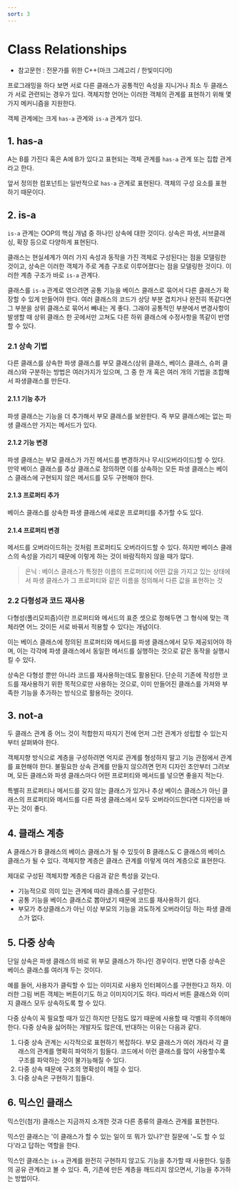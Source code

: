 ```yaml
---
sort: 3
---
```


# Class Relationships

* 참고문헌 : 전문가를 위한 C++(마크 그레고리 / 한빛미디어)

프로그래밍을 하다 보면 서로 다른 클래스가 공통적인 속성을 지니거나 최소 두 클래스가 서로 관련되는 경우가 있다. 객체지향 언어는 이러한 객체의 관계를 표현하기 위해 몇 가지 메커니즘을 지원한다.

객체 관계에는 크게 `has-a` 관계와 `is-a` 관계가 있다.

## 1. has-a

A는 B를 가진다 혹은 A에 B가 있다고 표현되는 객체 관계를 `has-a` 관계 또는 집합 관계라고 한다.

앞서 정의한 컴포넌트는 일반적으로 `has-a` 관계로 표현된다. 객체의 구성 요소를 표현하기 때문이다.

## 2. is-a

`is-a` 관계는 OOP의 핵심 개념 중 하나인 상속에 대한 것이다. 상속은 파생, 서브클래싱, 확장 등으로 다양하게 표현된다.

클래스는 현실세계가 여러 가지 속성과 동작을 가진 객체로 구성된다는 점을 모델링한 것이고, 상속은 이러한 객체가 주로 계층 구조로 이루어졌다는 점을 모델링한 것이다. 이러한 계층 구조가 바로 `is-a` 관계다.

클래스를 `is-a` 관계로 엮으려면 공통 기능을 베이스 클래스로 묶어서 다른 클래스가 확장할 수 있게 만들어야 한다. 여러 클래스의 코드가 상당 부분 겹치거나 완전히 똑같다면 그 부분을 상위 클래스로 묶어서 빼내는 게 좋다. 그래야 공통적인 부분에서 변경사항이 발생할 때 상위 클래스 한 곳에서만 고쳐도 다른 하위 클래스에 수정사항을 똑같이 반영할 수 있다.

### 2.1 상속 기법

다른 클래스를 상속한 파생 클래스를 부모 클래스(상위 클래스, 베이스 클래스, 슈퍼 클래스)와 구분하는 방법은 여러가지가 있으며, 그 중 한 개 혹은 여러 개의 기법을 조합해서 파생클래스를 만든다.

#### 2.1.1 기능 추가

파생 클래스는 기능을 더 추가해서 부모 클래스를 보완한다. 즉 부모 클래스에는 없는 파생 클래스만 가지는 메서드가 있다.

#### 2.1.2 기능 변경

파생 클래스는 부모 클래스가 가진 메서드를 변경하거나 무시(오버라이드)할 수 있다.
만약 베이스 클래스를 추상 클래스로 정의하면 이를 상속하는 모든 파생 클래스는 베이스 클래스에 구현되지 않은 메서드를 모두 구현해야 한다.

#### 2.1.3 프로퍼티 추가

베이스 클래스를 상속한 파생 클래스에 새로운 프로퍼티를 추가할 수도 있다.

#### 2.1.4 프로퍼티 변경

메서드를 오버라이드하는 것처럼 프로퍼티도 오버라이드할 수 있다. 하지만 베이스 클래스의 속성을 가리기 때문에 이렇게 하는 것이 바람직하지 않을 때가 많다.

> 은닉 : 베이스 클래스가 특정한 이름의 프로퍼티에 어떤 값을 가지고 있는 상태에서 파생 클래스가 그 프로퍼티와 같은 이름을 정의해서 다른 값을 표현하는 것

### 2.2 다형성과 코드 재사용

다형성(폴리모피즘)이란 프로퍼티와 메서드의 표준 셋으로 정해두면 그 형식에 맞는 객체라면 어느 것이든 서로 바꿔서 적용할 수 있다는 개념이다.

이는 베이스 클래스에 정의된 프로퍼티와 메서드를 파생 클래스에서 모두 제공되어야 하며, 이는 각각에 파생 클래스에서 동일한 메서드를 실행하는 것으로 같은 동작을 실행시킬 수 있다.

상속은 다형성 뿐만 아니라 코드를 재사용하는데도 활용된다. 단순히 기존에 작성한 코드를 재사용하기 위한 목적으로만 사용하는 것으로, 이미 만들어진 클래스를 가져와 부족한 기능을 추가하는 방식으로 활용하는 것이다.

## 3. not-a

두 클래스 관계 중 어느 것이 적합한지 따지기 전에 먼저 그런 관계가 성립할 수 있는지부터 살펴봐야 한다.

객체지향 방식으로 계층을 구성하려면 억지로 관계를 형성하지 말고 기능 관점에서 관계를 표현해야 한다. 불필요한 상속 관계를 만들지 않으려면 먼저 디자인 초안부터 그려보며, 모든 클래스와 파생 클래스마다 어떤 프로퍼티와 메서드를 넣으면 좋을지 적는다.

특별히 프로퍼티나 메서드를 갖지 않는 클래스가 있거나 추상 베이스 클래스가 아닌 클래스의 프로퍼티와 메서드를 다른 파생 클래스에서 모두 오버라이드한다면 디자인을 바꾸는 것이 좋다.

## 4. 클래스 계층

A 클래스가 B 클래스의 베이스 클래스가 될 수 있듯이 B 클래스도 C 클래스의 베이스 클래스가 될 수 있다. 객체지향 계층은 클래스 관계를 이렇게 여러 계층으로 표현한다.

제대로 구성된 객체지향 계층은 다음과 같은 특성을 갖는다.

* 기능적으로 의미 있는 관계에 따라 클래스를 구성한다.
* 공통 기능을 베이스 클래스로 뽑아냈기 때문에 코드를 재사용하기 쉽다.
* 부모가 추상클래스가 아닌 이상 부모의 기능을 과도하게 오버라이딩 하는 파생 클래스가 없다.

## 5. 다중 상속

단일 상속은 파생 클래스의 바로 위 부모 클래스가 하나인 경우이다. 반면 다중 상속은 베이스 클래스를 여러개 두는 것이다.

예를 들어, 사용자가 클릭할 수 있는 이미지로 사용자 인터페이스를 구현한다고 하자. 이러한 그림 버튼 객체는 버튼이기도 하고 이미지이기도 하다. 따라서 버튼 클래스와 이미지 클래스 모두 상속하도록 할 수 있다.

다중 상속이 꼭 필요할 때가 있긴 하지만 단점도 많기 때문에 사용할 때 각별히 주의해야 한다. 다중 상속을 싫어하는 개발자도 많은데, 반대하는 이유는 다음과 같다.

1. 다중 상속 관계는 시각적으로 표현하기 복잡하다. 부모 클래스가 여러 개라서 각 클래스의 관계를 명확히 파악하기 힘들다. 코드에서 이런 클래스를 많이 사용할수록 구조를 파악하는 것이 불가능해질 수 있다.
2. 다중 상속 때문에 구조의 명확성이 깨질 수 있다.
3. 다중 상속은 구현하기 힘들다.

## 6. 믹스인 클래스

믹스인(첨가) 클래스는 지금까지 소개한 것과 다른 종류의 클래스 관계를 표현한다.

믹스인 클래스는 '이 클래스가 할 수 있는 일이 또 뭐가 있나?'란 질문에 '~도 할 수 있다'라고 답하는 역할을 한다.

믹스인 클래스는 `is-a` 관계를 완전히 구현하지 않고도 기능을 추가할 때 사용한다. 일종의 공유 관계라고 볼 수 있다. 즉, 기존에 만든 계층을 깨드리지 않으면서, 기능을 추가하는 방법이다.